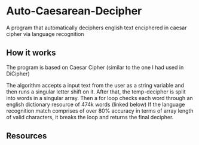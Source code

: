 # Auto-Caesarean-Decipher
A program that automatically deciphers english text enciphered in caesar cipher via language recognition


## How it works
The program is based on Caesar Cipher (similar to the one I had used in DiCipher)

The algorithm accepts a input text from the user as a string variable and then runs a singular letter shift on it. 
After that, the temp-decipher is split into words in a singular array.
Then a for loop checks each word through an english dictionary resource of 474k words (linked below)
If the language recognition match comprises of over 80% accuracy in terms of array length of valid characters, it breaks the loop and returns the final decipher.

## Resources
